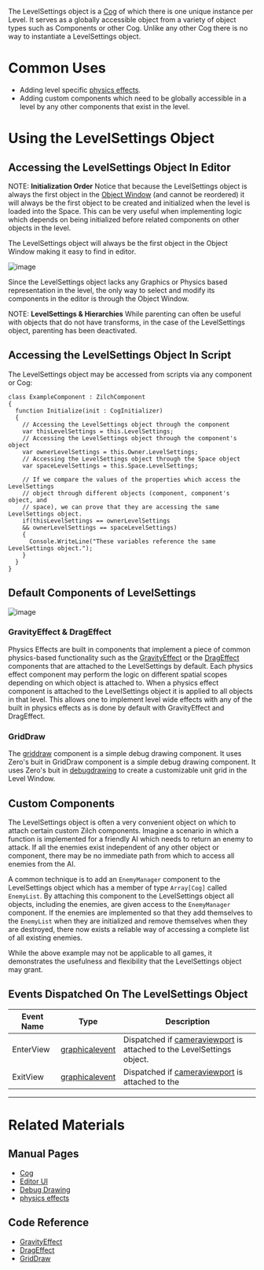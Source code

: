 The LevelSettings object is a [Cog](https://github.com/zeroengineteam/ZeroDocs/zero_editor_documentation/zeromanual/architecture/cogs.markdown) of which there is one unique instance per Level. It serves as a globally accessible object from a variety of object types such as Components or other Cog. Unlike any other Cog there is no way to instantiate a LevelSettings object.

 # Common Uses
 - Adding level specific [physics effects](https://github.com/zeroengineteam/ZeroDocs/zero_editor_documentation/zeromanual/physics/physicseffectsandregions.markdown).
 - Adding custom components which need to be globally accessible in a level by any other components that exist in the level.

 # Using the LevelSettings Object

 ## Accessing the LevelSettings Object In Editor

NOTE: **Initialization Order** Notice that because the LevelSettings object is always the first object in the [Object Window](https://github.com/zeroengineteam/ZeroDocs/zero_editor_documentation/ZeroManual/Editor/EditorUI.markdown) (and cannot be reordered) it will always be the first object to be created and initialized when the level is loaded into the Space. This can be very useful when implementing logic which depends on being initialized before related components on other objects in the level.


The LevelSettings object will always be the first object in the Object Window making it easy to find in editor.



![image](https://media.githubusercontent.com/media/zeroengineteam/ZeroFiles/master/doc_files/46988.png)


Since the LevelSettings object lacks any Graphics or Physics based representation in the level, the only way to select and modify its components in the editor is through the Object Window.

NOTE: **LevelSettings & Hierarchies**  While parenting can often be useful with objects that do not have transforms, in the case of the LevelSettings object, parenting has been deactivated.

 ## Accessing the LevelSettings Object In Script
The LevelSettings object may be accessed from scripts via any component or Cog:

```name=LevelSettings Access Example, lang=csharp
class ExampleComponent : ZilchComponent
{
  function Initialize(init : CogInitializer)
  {
    // Accessing the LevelSettings object through the component
    var thisLevelSettings = this.LevelSettings;
    // Accessing the LevelSettings object through the component's object
    var ownerLevelSettings = this.Owner.LevelSettings;
    // Accessing the LevelSettings object through the Space object
    var spaceLevelSettings = this.Space.LevelSettings;

    // If we compare the values of the properties which access the LevelSettings
    // object through different objects (component, component's object, and 
    // space), we can prove that they are accessing the same LevelSettings object.
    if(thisLevelSettings == ownerLevelSettings
    && ownerLevelSettings == spaceLevelSettings)
    {
      Console.WriteLine("These variables reference the same LevelSettings object.");
    }
  }
}
```

 ## Default Components of LevelSettings


![image](https://media.githubusercontent.com/media/zeroengineteam/ZeroFiles/master/doc_files/46990.png)


 ### GravityEffect & DragEffect
Physics Effects are built in components that implement a piece of common physics-based functionality such as the [GravityEffect](https://github.com/zeroengineteam/ZeroDocs/zero_editor_documentation/zeromanual/physics/physicseffectsandregions/forceeffect.markdown) or the [DragEffect](https://github.com/zeroengineteam/ZeroDocs/code_reference/class_reference/DragEffect.markdown) components that are attached to the LevelSettings by default. Each physics effect component may perform the logic on different spatial scopes depending on which object is attached to. When a physics effect component is attached to the LevelSettings object it is applied to all objects in that level. This allows one to implement level wide effects with any of the built in physics effects as is done by default with GravityEffect and DragEffect.

 ### GridDraw
The [griddraw](https://github.com/zeroengineteam/ZeroDocs/code_reference/class_reference/griddraw.markdown) component is a simple debug drawing component. It uses Zero's buit in GridDraw component is a simple debug drawing component. It uses Zero's buit in [debugdrawing](https://github.com/zeroengineteam/ZeroDocs/zero_editor_documentation/zeromanual/scripting/debugdrawing.markdown) to create a customizable unit grid in the Level Window.

 ## Custom Components
The LevelSettings object is often a very convenient object on which to attach certain custom Zilch components. Imagine a scenario in which a function is implemented for a friendly AI which needs to return an enemy to attack. If all the enemies exist independent of any other object or component, there may be no immediate path from which to access all enemies from the AI.

A common technique is to add an `EnemyManager` component to the LevelSettings object which has a member of type `Array[Cog]` called `EnemyList`. By attaching this component to the LevelSettings object all objects, including the enemies, are given access to the `EnemyManager` component. If the enemies are implemented so that they add themselves to the `EnemyList` when they are initialized and remove themselves when they are destroyed, there now exists a reliable way of accessing a complete list of all existing enemies.

While the above example may not be applicable to all games, it demonstrates the usefulness and flexibility that the LevelSettings object may grant.

 ## Events Dispatched On The LevelSettings Object


| Event Name       | Type                                | Description                                                       |
|------------------|-------------------------------------|-------------------------------------------------------------------|
| EnterView        | [graphicalevent](https://github.com/zeroengineteam/ZeroDocs/code_reference/class_reference/graphicalevent.markdown) | Dispatched if [cameraviewport](https://github.com/zeroengineteam/ZeroDocs/code_reference/class_reference/cameraviewport.markdown) is attached to the LevelSettings object. |
| ExitView         | [graphicalevent](https://github.com/zeroengineteam/ZeroDocs/code_reference/class_reference/graphicalevent.markdown) | Dispatched if [cameraviewport](https://github.com/zeroengineteam/ZeroDocs/code_reference/class_reference/cameraviewport.markdown) is attached to the |

---

 # Related Materials
 ## Manual Pages
- [Cog](https://github.com/zeroengineteam/ZeroDocs/zero_editor_documentation/zeromanual/architecture/cogs.markdown)
- [Editor UI](https://github.com/zeroengineteam/ZeroDocs/zero_editor_documentation/ZeroManual/Editor/EditorUI.markdown)
- [Debug Drawing](https://github.com/zeroengineteam/ZeroDocs/zero_editor_documentation/ZeroManual/Scripting/DebugDrawing.markdown)
- [physics effects](https://github.com/zeroengineteam/ZeroDocs/zero_editor_documentation/zeromanual/physics/physicseffectsandregions.markdown)

 ## Code Reference
- [GravityEffect](https://github.com/zeroengineteam/ZeroDocs/code_reference/class_reference/GravityEffect.markdown) 
- [DragEffect](https://github.com/zeroengineteam/ZeroDocs/code_reference/class_reference/DragEffect.markdown) 
- [GridDraw](https://github.com/zeroengineteam/ZeroDocs/code_reference/class_reference/GridDraw.markdown) 
 

 